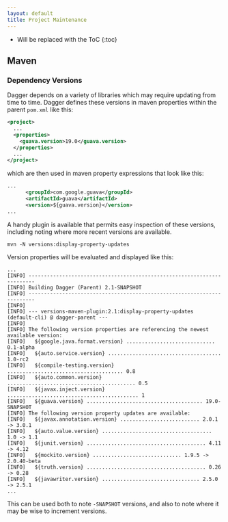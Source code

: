 ```yaml
---
layout: default
title: Project Maintenance
---
```


* Will be replaced with the ToC
{:toc}


## Maven

### Dependency Versions

Dagger depends on a variety of libraries which may require updating from
time to time.  Dagger defines these versions in maven properties within the
parent `pom.xml` like this:

```xml
<project>
  ...
  <properties>
    <guava.version>19.0</guava.version>
  </properties>
  ...
</project>
```

which are then used in maven property expressions that look like this:

```xml
...
      <groupId>com.google.guava</groupId>
      <artifactId>guava</artifactId>
      <version>${guava.version}</version>
...
```


A handy plugin is available that permits easy inspection of these versions,
including noting where more recent versions are available.

```shell
mvn -N versions:display-property-updates
```

Version properties will be evaluated and displayed like this:

```
...
[INFO] ------------------------------------------------------------------------
[INFO] Building Dagger (Parent) 2.1-SNAPSHOT
[INFO] ------------------------------------------------------------------------
[INFO]
[INFO] --- versions-maven-plugin:2.1:display-property-updates (default-cli) @ dagger-parent ---
[INFO]
[INFO] The following version properties are referencing the newest available version:
[INFO]   ${google.java.format.version} ............................. 0.1-alpha
[INFO]   ${auto.service.version} ..................................... 1.0-rc2
[INFO]   ${compile-testing.version} ...................................... 0.8
[INFO]   ${auto.common.version} .......................................... 0.5
[INFO]   ${javax.inject.version} ........................................... 1
[INFO]   ${guava.version} ...................................... 19.0-SNAPSHOT
[INFO] The following version property updates are available:
[INFO]   ${javax.annotation.version} .......................... 2.0.1 -> 3.0.1
[INFO]   ${auto.value.version} .................................... 1.0 -> 1.1
[INFO]   ${junit.version} ....................................... 4.11 -> 4.12
[INFO]   ${mockito.version} ............................. 1.9.5 -> 2.0.40-beta
[INFO]   ${truth.version} ....................................... 0.26 -> 0.28
[INFO]   ${javawriter.version} ................................ 2.5.0 -> 2.5.1
...
```

This can be used both to note `-SNAPSHOT` versions, and also to note where
it may be wise to increment versions.

